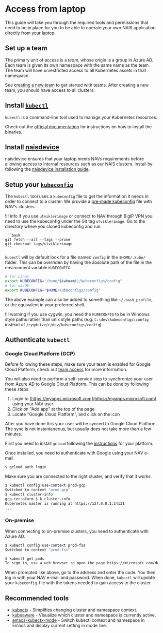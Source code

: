 # Access from laptop

This guide will take you through the required tools and permissions that need to be in place for you to be able to operate your own NAIS application directly from your laptop.

## Set up a team

The primary unit of access is a _team_, whose origin is a group in Azure AD. Each team is given its own namespace with the same name as the team. The team will have unrestricted access to all Kubernetes assets in that namespace.

See [creating a new team](teams.md) to get started with teams. After creating a new team, you should have access to all clusters.

## Install [`kubectl`](https://kubernetes.io/docs/tasks/tools/install-kubectl)

`kubectl` is a command-line tool used to manage your Kubernetes resources.

Check out the [official documentation](https://kubernetes.io/docs/tasks/tools/install-kubectl) for instructions on how to install the binaries.

## Install [naisdevice](../device/README.md)

naisdevice ensures that your laptop meets NAVs requirements before allowing access to internal resources such as our NAIS clusters. 
Install by following the [naisdevice installation guide](../device/install.md).

## Setup your [`kubeconfig`](https://kubernetes.io/docs/concepts/configuration/organize-cluster-access-kubeconfig/)

The `kubectl` tool uses a `kubeconfig` file to get the information it needs in order to connect to a cluster.
We provide a [pre-made kubeconfig](https://github.com/navikt/kubeconfigs) file with NAV's clusters.

!!! info
    If you use `utviklerimage` or connect to NAV through BigIP VPN you need to use the kubeconfig under the Git tag `utviklerimage`. Go to the directory where you cloned kubeconfig and run

    ```bash
    git fetch --all --tags --prune
    git checkout tags/utviklerimage
    ```

`kubectl` will by default look for a file named `config` in the `$HOME/.kube/` folder. This can be overriden by having the absolute path of the file in the environment variable `KUBECONFIG`.

```bash
# for Linux
export KUBECONFIG="/home/$(whoami)/kubeconfigs/config"
# for macOS
export KUBECONFIG="$HOME/kubeconfigs/config"
```

The above example can also be added to something like `~/.bash_profile`, or the equivalent in your preferred shell.

!!! warning
    If you use cygwin, you need the `KUBECONFIG` to be in Windows style paths rather than unix style paths \(e.g. `C:\dev\kubeconfigs\config` instead of `/cygdrive/c/dev/kubeconfigs/config`\)

## Authenticate `kubectl`

### Google Cloud Platform \(GCP\)

Before following these steps, make sure your team is enabled for Google Cloud Platform, check out [team access](teams.md) for more information.

You will also need to perform a self-service step to synchronize your user from Azure AD to Google Cloud Platform. This can be done by following these steps:

1. Login to [https://myapps.microsoft.com](https://myapps.microsoft.com) using your NAV user
2. Click on "Add app" at the top of the page
3. Locate "Google Cloud Platform", and click on the icon

After you have done this your user will be synced to Google Cloud Platform. The sync is not instantaneous, but usually does not take more than a few minutes.

First you need to install `gcloud` following the [instructions](https://cloud.google.com/sdk/docs/#install_the_latest_cloud_tools_version_cloudsdk_current_version) for your platform.

Once installed, you need to authenticate with Google using your NAV e-mail.

```bash
$ gcloud auth login
```

Make sure you are connected to the right cluster, and verify that it works.

```bash
$ kubectl config use-context prod-gcp
Switched to context "prod-gcp".
$ kubectl cluster-info
gcp-terraform $ k cluster-info
Kubernetes master is running at https://127.0.0.1:14131
...
```

### On-premise

When connecting to on-premise clusters, you need to authenticate with Azure AD.

```bash
$ kubectl config use-context prod-fss
Switched to context "prod-fss".

$ kubectl get pods
To sign in, use a web browser to open the page https://microsoft.com/devicelogin and enter the code CR69DPQQZ to authenticate.
```

When prompted like above, go to the address and enter the code. You then log in with your NAV e-mail and password. When done, `kubectl` will update your `kubeconfig`-file with the tokens needed to gain access to the cluster.

## Recommended tools

* [kubectx](https://github.com/ahmetb/kubectx) - Simplifies changing cluster and namespace context.
* [kubeaware](https://github.com/jhrv/kubeaware) - Visualize which cluster and namespace is currently active.
* [emacs-kubectx-mode](https://github.com/terjesannum/emacs-kubectx-mode) - Switch kubectl context and namespace in Emacs and display current setting in mode line.

